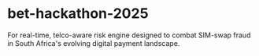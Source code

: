 # bet-hackathon-2025

For real-time, telco-aware risk engine designed to combat SIM-swap fraud in South Africa's evolving digital payment landscape.
